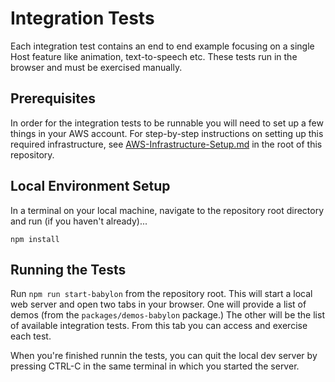 # Integration Tests

Each integration test contains an end to end example focusing on a single Host feature like animation, text-to-speech etc. These tests run in the browser and must be exercised manually.

## Prerequisites

In order for the integration tests to be runnable you will need to set up a few things in your AWS account. For step-by-step instructions on setting up this required infrastructure, see [AWS-Infrastructure-Setup.md](https://github.com/aws-samples/amazon-sumerian-hosts/tree/2.0/AWS-Infrastructure-Setup.md) in the root of this repository.

## Local Environment Setup

In a terminal on your local machine, navigate to the repository root directory and run (if you haven't already)...

```
npm install
```

## Running the Tests

Run `npm run start-babylon` from the repository root. This will start a local web server and open two tabs in your browser. One will provide a list of demos (from the `packages/demos-babylon` package.) The other will be the list of available integration tests. From this tab you can access and exercise each test.

When you're finished runnin the tests, you can quit the local dev server by pressing CTRL-C in the same terminal in which you started the server.